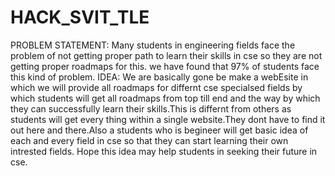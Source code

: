 # HACK_SVIT_TLE
PROBLEM STATEMENT:
Many students in engineering fields face the problem of not getting proper path to learn their skills in cse so they are not getting proper roadmaps for this. we have found that 97% of students face this kind of problem.
IDEA:
We are basically gone be make a webEsite in which we will provide all roadmaps for differnt cse specialsed fields by which students will get all roadmaps from top till end and the way by which they can successfully learn their skills.This is differnt from others as students will get every thing within a single website.They dont have to find it out here and there.Also a students who is begineer will get basic idea of each and every field in cse so that they can start learning their own intrested fields. 
Hope this idea may help students in seeking their future in cse.
